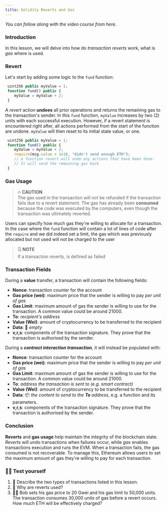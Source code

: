 ```yaml
---
title: Solidity Reverts and Gas
---
```


_You can follow along with the video course from here._

> </a>

### Introduction

In this lesson, we will delve into how do _transaction reverts_ work, what is _gas_ where is used.

### Revert

Let's start by adding some logic to the `fund` function:

```js
 uint256 public myValue = 1;
 function fund() public {
    myValue = myValue + 2;
 }
```

A _revert_ action **undoes** all prior operations and returns the remaining gas to the transaction's sender. In this `fund` function, `myValue` increases by two (2) units with each successful execution. However, if a revert statement is encountered right after, all actions performed from the start of the function are undone. `myValue` will then reset to its initial state value, or one.

```js
 uint256 public myValue = 1;
 function fund() public {
    myValue = myValue + 2;
    require(msg.value > 1e18, "didn't send enough ETH");
    // a function revert will undo any actions that have been done.
    // It will send the remaining gas back
 }
```

### Gas Usage

> 🔥 **CAUTION** <br>
> The gas used in the transaction will not be refunded if the transaction fails due to a revert statement. The gas has already been **consumed** because the code was executed by the computers, even though the transaction was ultimately reverted.

Users can specify how much gas they're willing to allocate for a transaction. In the case where the `fund` function will contain a lot of lines of code after the `require` and we did indeed set a limit, the gas which was previously allocated but not used will not be charged to the user

> 🗒️ **NOTE** <br>
> If a transaction reverts, is defined as failed

### Transaction Fields

During a **value** transfer, a transaction will contain the following fields:

- **Nonce**: transaction counter for the account
- **Gas price (wei)**: maximum price that the sender is willing to pay _per unit of gas_
- **Gas Limit**: maximum amount of gas the sender is willing to use for the transaction. A common value could be around 21000.
- **To**: _recipient's address_
- **Value (Wei)**: amount of cryptocurrency to be transferred to the recipient
- **Data**: 🫙 _empty_
- **v,r,s**: components of the transaction signature. They prove that the transaction is authorised by the sender.

During a **_contract interaction transaction_**, it will instead be populated with:

- **Nonce**: transaction counter for the account
- **Gas price (wei)**: maximum price that the sender is willing to pay _per unit of gas_
- **Gas Limit**: maximum amount of gas the sender is willing to use for the transaction. A common value could be around 21000.
- **To**: _address the transaction is sent to (e.g. smart contract)_
- **Value (Wei)**: amount of cryptocurrency to be transferred to the recipient
- **Data**: 📦 _the content to send to the **To** address_, e.g. a function and its parameters.
- **v,r,s**: components of the transaction signature. They prove that the transaction is authorised by the sender.

### Conclusion

**Reverts** and **gas usage** help maintain the integrity of the blockchain state. _Reverts_ will undo transactions when failures occur, while _gas_ enables transactions execution and runs the EVM. When a transaction fails, the gas consumed is not recoverable. To manage this, Ethereum allows users to set the maximum amount of gas they're willing to pay for each transaction.

### 🧑‍💻 Test yourself

1. 📕 Describe the two types of transactions listed in this lesson.
2. 📕 Why are reverts used?
3. 🧑‍💻 Bob sets his gas price to 20 Gwei and his gas limit to 50,000 units. The transaction consumes 30,000 units of gas before a revert occurs. How much ETH will be effectively charged?
